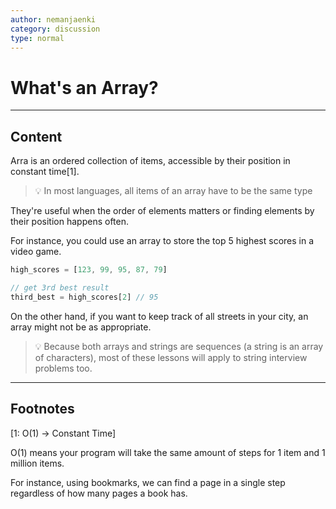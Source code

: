 ```yaml
---
author: nemanjaenki
category: discussion
type: normal
---
```


# What's an Array?

---
## Content

Arra is an ordered collection of items, accessible by their position in constant time[1].

> 💡 In most languages, all items of an array have to be the same type

They're useful when the order of elements matters or finding elements by their position happens often.

For instance, you could use an array to store the top 5 highest scores in a video game. 

```js
high_scores = [123, 99, 95, 87, 79]

// get 3rd best result
third_best = high_scores[2] // 95
```

On the other hand, if you want to keep track of all streets in your city, an array might not be as appropriate.

> 💡 Because both arrays and strings are sequences (a string is an array of characters), most of these lessons will apply to string interview problems too.

---
## Footnotes

[1: O(1) → Constant Time]

O(1) means your program will take the same amount of steps for 1 item and 1 million items.

For instance, using bookmarks, we can find a page in a single step regardless of how many pages a book has.